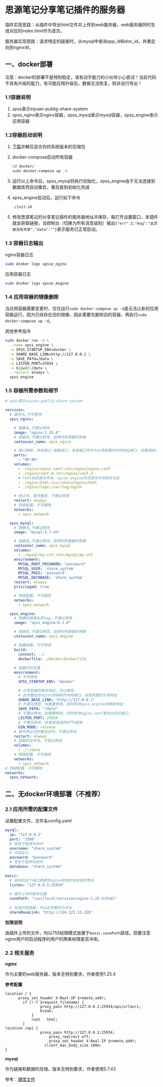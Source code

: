 # 思源笔记分享笔记插件的服务器

插件实现思路：从插件中导出html文件并上传到web服务器，web服务器同时生成对应的index.html作为首页。

服务器实现思路：请求特定的链接时，从mysql中查询app_id和doc_id，并重定向到nginx中。

## 一、docker部署

注意：docker的部署不是特别稳定，请有动手能力的小伙伴小心尝试！当前代码不具有升级的能力，有可能应用升级后，数据无法恢复。除非自行导出！

### 1.1容器说明

1. spss表示siyuan-publig-share-system
2. spss_nginx表示nginx容器，spss_mysql表示mysql容器，spss_engine表示应用容器

### 1.2容器启动说明

1. [下载](https://github.com/tengfei-xy/siyuan-plugin-share-system-engine/releases)并解压适合你的系统版本的压缩包

2. docker-compose启动所有容器

   ```bash
   cd docker/
   sudo docker-compose up -d
   ```

3. 运行以上命令后，spss_mysql将执行初始化，spss_engine由于无法连接到数据库而自动重启，重启直到初始化完成

4. spss_engine启动后，运行如下命令

   ```bash
   ./init.sh
   ```

5. 修改思源笔记的分享笔记插件的服务器地址并保存，每打开设置窗口，本插件就会获取链接，当控制台（切换为所有消息级别）输出`{"err":3,"msg":"此页面没有共享","data":""}`表示服务已正常启动。

### 1.3 容器日志输出

nginx容器日志

```bash
sudo dcoker logs spsse_nginx
```


应用容器日志

```bash
sudo dcoker logs spsse_engine
```

### 1.4 应用容器的镜像删除

当应用容器需要变更时，仅仅运行`sudo docker-compose up -d`是无法让新的应用容器运行，因为已经存在旧的镜像，因此需要先删除旧的容器，再执行`sudo docker-compose up -d`。

其他参考指令

```bash
sudo docker run -d \
  --name spss_engine \
  -e SPSS_STARTUP_ENV=docker \
  -e SHARE_BASE_LINK=http://127.0.0.1 \
  -e SAVE_PATH=/data \
  -e LISTEN_PORT=25934 \
  -v $(pwd):/data \
  --restart always \
  spss_engine
```



### 1.5 容器所需参数和细节

```yaml
# spss表示siyuan-publig-share-system

services:
  # 服务名,不可更改
  spss_nginx:

    # 镜像名,不建议修改
    image: "nginx:1.25.4"
    # 容器名,不建议修改，启停时所需要的参数
    container_name: spss_nginx

    # 端口映射，本地端口:容器端口，本地端口将作为分享链接的中的地址端口，如果是80，分享地址将忽略
    ports:
      - "80:80"
    volumes:
      - ./nginx/nginx.conf:/etc/nginx/nginx.conf
      - ./nginx/conf.d:/etc/nginx/conf.d
      # html的资源文件夹，spsse_engine的资源文件将保存与此
      - ./nginx/html:/usr/share/nginx/html
      - ./nginx/logs:/var/log/nginx

    # 停止时，是否重启，不建议修改
    restart: always
    # 网络配置，不可删除
    networks:
      - spss_network

  spss_mysql:
    # 镜像名,不建议修改
    image: "mysql:5.7.43"

    # 容器名,不建议修改，启停时所需要的参数
    container_name: spss_mysql
    volumes:
      - ./mysql/my.cnf:/etc/mysql/my.cnf
    environment:
      MYSQL_ROOT_PASSWORD: "password"
      MYSQL_USER: 'share_system'
      MYSQL_PASS: 'password'
      MYSQL_DATABASE: 'share_system'
    restart: always
    privileged: true

    # 网络配置，不可删除
    networks:
      - spss_network

  spss_engine:
    # 构建的镜像名和tag，不建议修改
    image: "spss_engine:0.1.0"

    # 容器名,不建议修改，启停时所需要的参数
    container_name: spss_engine

    # 构建容器，不可修改
    build:
      context: ../
      dockerfile: ./docker/Dockerfile
      
    # 容器内的变量
    environment:
      # 不可修改
      SPSS_STARTUP_ENV: "docker"

      # 分享链接的基本地址，可以修改，
      # 此参数结合nginx的映射的本地端口，组成完整的分享地址
      SHARE_BASE_LINK: "http://127.0.0.1"
      # 不建议修改，如果要修改，同时修改spss_engine的映射地址
      SAVE_PATH: "/data"
      # 不建议修改，如果要修改，同时修改nginx.conf里的对应的端口
      LISTEN_PORT: 25934
      # 不建议修改，本程序适用的HTTP框架
      GIN_MODE: release
    # 意外停止时的重启动作，不建议修改
    restart: always
    # 挂载的文件夹，不建议修改
    volumes:
      - ./:/data
    # 网络配置，不可删除
    networks:
      - spss_network
# 网络配置，不可删除
networks:
  spss_network:
```





## 二、无docker环境部署（不推荐）

### 2.1 应用所需的配置文件

设置配置文件，文件名config.yaml

```yaml
mysql:
  ip: "127.0.0.1"
  port: "3306"
  # 写死于程序代码中
  username: "share_system"
  # 可自定义
  password: "password"
  # 写死于程序代码中
  database: "share_system"
  
basic:
  # 监听的这个端口需要和nginx转发的地址相互吻合
  listen: "127.0.0.1:25934"
  
  # 插件上传的保存位置
  savePath: "/usr/local/services/nginx-1.25.4/html"
  
  # 生成的短链接，将以此参数作为开头
  shareBaseLink: "http://124.223.15.220"
```

**权限说明**

由插件上传的文件，均以755权限模式放置于`basic.savePath`路径。但要注意nginx用户的启动程序的用户的两者权限是否冲突。

### 2.2 相关服务

**nginx**

作为主要的web服务器，版本无特别要求，作者使用1.25.4

**参考配置**

```nginx
location / {
      proxy_set_header X-Real-IP $remote_addr;
	    if (!-f $request_filename) {
            	proxy_pass http://127.0.0.1:25934/api/url$uri;
            	break;
            }
            root   html;
        }
location /api {
	            proxy_pass http://127.0.0.1:25934;
                    proxy_redirect off;
                    proxy_set_header X-Real-IP $remote_addr;
		          client_max_body_size 100m;
}
```



**mysql**

作为链接和数据的存储，版本无特别要求，作者使用5.7.43

参考：[建库文件](https://github.com/tengfei-xy/siyuan-plugin-share-system-engine/blob/main/docker/sql/ddl.sql)